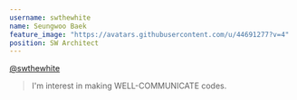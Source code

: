 ```yaml
---
username: swthewhite
name: Seungwoo Baek
feature_image: "https://avatars.githubusercontent.com/u/44691277?v=4"
position: SW Architect
---
```

[@swthewhite](https://github.com/swthewhite)
> I'm interest in making WELL-COMMUNICATE codes.
